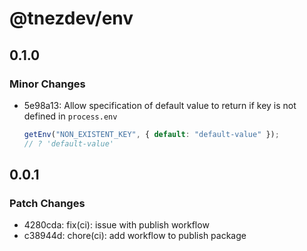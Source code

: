 # @tnezdev/env

## 0.1.0

### Minor Changes

- 5e98a13: Allow specification of default value to return if key is not defined in `process.env`

  ```ts
  getEnv("NON_EXISTENT_KEY", { default: "default-value" });
  // ? 'default-value'
  ```

## 0.0.1

### Patch Changes

- 4280cda: fix(ci): issue with publish workflow
- c38944d: chore(ci): add workflow to publish package
